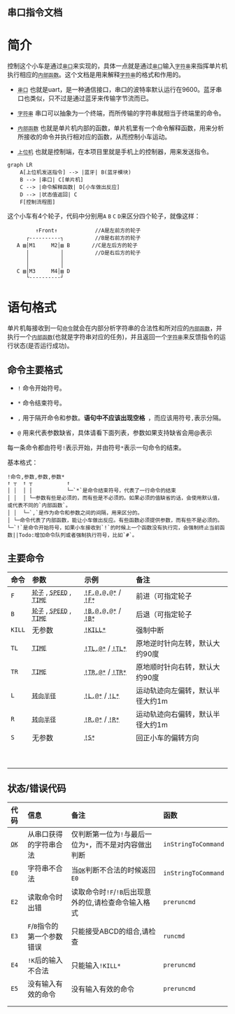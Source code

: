 ## 串口指令文档

# 简介

控制这个小车是通过<abbr title="也就是uart，是一种通信接口，串口的波特率默认运行在9600。蓝牙串口也类似，只不过是通过蓝牙来传输字节流而已。">`串口`</abbr>来实现的，具体一点就是通过<abbr title="也就是uart，是一种通信接口，串口的波特率默认运行在9600。蓝牙串口也类似，只不过是通过蓝牙来传输字节流而已。">`串口`</abbr>输入<abbr title="串口可以抽象为一个终端，而所传输的字符串就相当于终端里的命令。">`字符串`</abbr>来指挥单片机执行相应的<abbr title="也就是单片机内部的函数，单片机里有一个命令解释函数，用来分析所接收的命令并执行相对应的函数，从而控制小车运动。">`内部函数`</abbr>。这个文档是用来解释<abbr title="串口可以抽象为一个终端，而所传输的字符串就相当于终端里的命令。">`字符串`</abbr>的格式和作用的。

* <abbr title="也就是uart，是一种通信接口，串口的波特率默认运行在9600。蓝牙串口也类似，只不过是通过蓝牙来传输字节流而已。">`串口`</abbr> 也就是uart，是一种通信接口，串口的波特率默认运行在9600。蓝牙串口也类似，只不过是通过蓝牙来传输字节流而已。

* <abbr title="串口可以抽象为一个终端，而所传输的字符串就相当于终端里的命令。">`字符串`</abbr> 串口可以抽象为一个终端，而所传输的字符串就相当于终端里的命令。

* <abbr title="也就是单片机内部的函数，单片机里有一个命令解释函数，用来分析所接收的命令并执行相对应的函数，从而控制小车运动。">`内部函数`</abbr> 也就是单片机内部的函数，单片机里有一个命令解释函数，用来分析所接收的命令并执行相对应的函数，从而控制小车运动。

* <abbr title="也就是控制端，在本项目里就是手机上的控制器，用来发送指令。">`上位机`</abbr> 也就是控制端，在本项目里就是手机上的控制器，用来发送指令。

```mermaid
graph LR
    A[上位机发送指令] --> |蓝牙| B(蓝牙模块)
    B --> |串口| C[单片机]
    C --> |命令解释函数| D[小车做出反应]
    D --> |状态值返回| C
    F[控制流程图]
```

这个小车有4个轮子，代码中分别用`A` `B` `C` `D`来区分四个轮子，就像这样：

```
         ↑Front↑            //A是左前方的轮子
      ┌----------┐          //B是右前方的轮子
   A ▤│M1     M2│▤ B       //C是左后方的轮子
      │          │          //D是右后方的轮子
      │          │
      │          │
   C ▤│M3     M4│▤ D
      └----------┘       
```


# 语句格式

单片机每接收到一句<abbr title="串口可以抽象为一个终端，而所传输的字符串就相当于终端里的命令。">`命令`</abbr>就会在内部分析字符串的合法性和所对应的<abbr title="也就是单片机内部的函数，单片机里有一个命令解释函数，用来分析所接收的命令并执行相对应的函数，从而控制小车运动。">`内部函数`</abbr>，并执行一个<abbr title="也就是单片机内部的函数，单片机里有一个命令解释函数，用来分析所接收的命令并执行相对应的函数，从而控制小车运动。">`内部函数`</abbr>(也就是字符串对应的任务)，并且返回一个<abbr title="这里返回的字符串是状态代码">`字符串`</abbr>来反馈指令的运行状态(是否运行成功)。

## 命令主要格式

* `!` 命令开始符号。

* `*` 命令结束符号。

* `,` 用于隔开命令和参数。**语句中不应该出现空格` `**，而应该用符号`,`表示分隔。

* `@` 用来代表参数缺省，具体请看下面列表，参数如果支持缺省会用@表示

每一条命令都由符号`!`表示开始，并由符号`*`表示一句命令的结束。

基本格式：

```
!命令,参数,参数,参数*
↑ ┬  ↑ ┬           ↑
│ │  │ │           └─`*`是命令结束符号，代表了一行命令的结束
│ │  │ └─参数有些是必须的，而有些是不必须的。如果必须的值缺省的话，会使用默认值，或代表不同的`内部函数`。
│ │  └─`,`是作为命令和参数之间的间隔，用来区分的。
│ └─命令代表了内部函数，能让小车做出反应。有些函数必须提供参数，而有些不是必须的。
└─`!`是命令开始符号，如果小车接收到`!`的时候上一个函数没有执行完，会强制终止当前函数||Todo:增加命令队列或者强制执行符号，比如`#`。

```

## 主要命令

| 命令 | 参数 | 示例 | 备注 |
| :-----| :----- | :----- | :----- |
| `F` | <abbr title="参数是大写的ABCD，@代表全部，可以AC，BD这样指定，但一定要按照字母的顺序">`轮子`</abbr> , <abbr title="范围0~255，默认80">`SPEED`</abbr> , <abbr title="单位是ms，1000=1s,默认在中断前不会停止">`TIME`</abbr> | <abbr title="默认全部轮子，默认速度80，默认不停止">`!F,@,@,@*`</abbr> / <abbr title="和[!F,@,@,@*]等价">`!F*`</abbr> | 前进（可指定轮子 |
| `B` | <abbr title="ABCD，@代表全部，可以AC，BD这样指定">`轮子`</abbr> , <abbr title="范围0~255，默认80">`SPEED`</abbr> , <abbr title="单位是ms，1000=1s,默认在中断前不会停止">`TIME`</abbr> | <abbr title="默认全部轮子，默认速度80，默认不停止">`!B,@,@,@*`</abbr> / <abbr title="和[!B,@,@,@*]等价">`!B*`</abbr> | 后退（可指定轮子 |
| `KILL` | 无参数 | <abbr title="强行终止小车所有运动">`!KILL*`</abbr> | 强制中断 |
| `TL` |  <abbr title="单位是ms，1000=1s,默认大约旋转90度，无法做到精确">`TIME`</abbr> | <abbr title="默认原地向左旋转90度，无法提供精确的角度，故提供时间">`!TL,@*`</abbr> / <abbr title="原地逆时针打转">`!TL*`</abbr> | 原地逆时针向左转，默认大约90度 |
| `TR` |  <abbr title="单位是ms，1000=1s,默认大约旋转90度，无法做到精确">`TIME`</abbr> | <abbr title="默认原地向右旋转90度，无法提供精确的角度，故提供时间">`!TR,@*`</abbr> / <abbr title="原地顺时针打转">`!TR*`</abbr> | 原地顺时针向右转，默认大约90度 |
| `L` |  <abbr title="目前只能做到大约的几种预设值默认转向半径为1米，{1，2，3}单位是米">`转向半径`</abbr> | <abbr title="默认将运动轨迹以1m为半径向左偏转，预设只有1，2，3三种">`!L,@*`</abbr> / <abbr title="运动轨迹向左以一米为半径偏转">`!L*`</abbr> | 运动轨迹向左偏转，默认半径大约1m |
| `R` |  <abbr title="目前只能做到大约的几种预设值默认转向半径为1米，{1，2，3}单位是米">`转向半径`</abbr> | <abbr title="默认将运动轨迹以1m为半径向右偏转，预设只有1，2，3三种">`!R,@*`</abbr> / <abbr title="运动轨迹向右以一米为半径偏转">`!R*`</abbr> | 运动轨迹向右偏转，默认半径大约1m |
| `S` | 无参数 | <abbr title="回正小车的方向">`!S*`</abbr> | 回正小车的偏转方向 |
|  |  |  |  |
|  |  |  |  |
|  |  |  |  |
|  |  |  |  |
|  |  |  |  |
|  |  |  |  |
|  |  |  |  |
|  |  |  |  |
|  |  |  |  |

## 状态/错误代码

| 代码 | 信息 | 备注 | 函数 |
| :-----| :----- | :----- | :----- |
| <abbr title="仅判断第一位为`!`与最后一位为`*`，而不对内容做出判断">`OK`</abbr> | 从串口获得的字符串合法 | 仅判断第一位为`!`与最后一位为`*`，而不是对内容做出判断 | `inStringToCommand` |
| `E0` | 字符串不合法 | 当<abbr title="仅判断第一位为`!`与最后一位为`*`，而不对内容做出判断">`OK`</abbr>判断不合法的时候返回`E0` | `inStringToCommand` |
| `E2` | 读取命令时出错 | 读取命令时`!F`/`!B`后出现意外的位,请检查命令输入格式 | `preruncmd` |
| `E3` | `F`/`B`指令的第一个参数错误 | 只能接受ABCD的组合,请检查 | `runcmd` |
| `E4` | `!K`后的输入不合法 | 只能输入`!KILL*` | `preruncmd` |
| `E5` | 没有输入有效的命令 | 没有输入有效的命令 | `preruncmd` |
|  |  |  |  |
|  |  |  |  |
